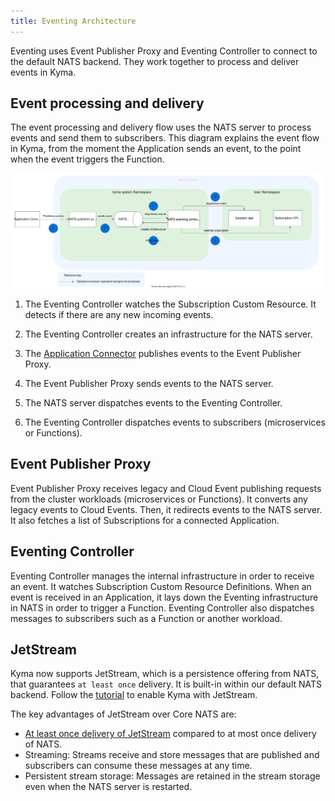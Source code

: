 ```yaml
---
title: Eventing Architecture
---
```


Eventing uses Event Publisher Proxy and Eventing Controller to connect to the default NATS backend. They work together to process and deliver events in Kyma.

## Event processing and delivery

The event processing and delivery flow uses the NATS server to process events and send them to subscribers.
This diagram explains the event flow in Kyma, from the moment the Application sends an event, to the point when the event triggers the Function.

![Eventing flow](./assets/evnt-architecture.svg)

1. The Eventing Controller watches the Subscription Custom Resource. It detects if there are any new incoming events.

2. The Eventing Controller creates an infrastructure for the NATS server.

3. The [Application Connector](../../01-overview/main-areas/application-connectivity/ac-01-application-connector.md) publishes events to the Event Publisher Proxy.

4. The Event Publisher Proxy sends events to the NATS server.

5. The NATS server dispatches events to the Eventing Controller.

6. The Eventing Controller dispatches events to subscribers (microservices or Functions).


## Event Publisher Proxy

Event Publisher Proxy receives legacy and Cloud Event publishing requests from the cluster workloads (microservices or Functions). It converts any legacy events to Cloud Events. Then, it redirects events to the NATS server. It also fetches a list of Subscriptions for a connected Application.

## Eventing Controller

Eventing Controller manages the internal infrastructure in order to receive an event. It watches Subscription Custom Resource Definitions. When an event is received in an Application, it lays down the Eventing infrastructure in NATS in order to trigger a Function. Eventing Controller also dispatches messages to subscribers such as a Function or another workload.

## JetStream

Kyma now supports JetStream, which is a persistence offering from NATS, that guarantees `at least once` delivery. It is built-in within our default NATS backend. Follow the [tutorial](../../04-operation-guides/operations/evnt-01-enable-kyma-with-jetstream.md#enable-jetstream) to enable Kyma with JetStream.

The key advantages of JetStream over Core NATS are:

- [At least once delivery of JetStream](../../04-operation-guides/operations/evnt-01-enable-kyma-with-jetstream.md#at-least-once-delivery-using-jetstream-backend) compared to at most once delivery of NATS.
- Streaming: Streams receive and store messages that are published and subscribers can consume these messages at any time.
- Persistent stream storage: Messages are retained in the stream storage even when the NATS server is restarted.